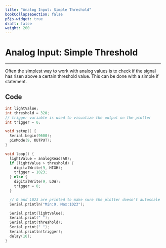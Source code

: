 ```yaml
---
title: "Analog Input: Simple Threshold"
bookCollapseSection: false
p5js-widget: true
draft: false
weight: 200
---
```


# Analog Input: Simple Threshold

---

Often the simplest way to work with analog values is to check if the signal has risen above a certain threshold value. This can be done with a simple if statement.

## Code

```c
int lightValue;
int threshold = 320;
// trigger variable is used to visualize the output on the plotter
int trigger = 0;

void setup() {
  Serial.begin(9600);
  pinMode(9, OUTPUT);
}

void loop() {
  lightValue = analogRead(A0);
  if (lightValue > threshold) {
    digitalWrite(9, HIGH);
    trigger = 1023;
  } else {
    digitalWrite(9, LOW);
    trigger = 0;
  }

  // 0 and 1023 are printed to make sure the plotter doesn't autoscale
  Serial.println("Min:0, Max:1023");

  Serial.print(lightValue);
  Serial.print(" ");
  Serial.print(threshold);
  Serial.print(" ");
  Serial.println(trigger);
  delay(10);
}
```
